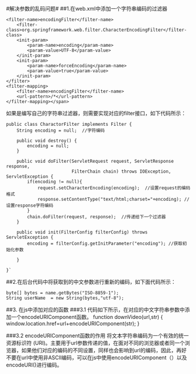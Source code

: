 #解决参数的乱码问题#
##1.在web.xml中添加一个字符串编码的过滤器

    <filter-name>encodingFilter</filter-name>  
        <filter-class>org.springframework.web.filter.CharacterEncodingFilter</filter-class>  
        <init-param>  
            <param-name>encoding</param-name>  
            <param-value>UTF-8</param-value>  
        </init-param>  
        <init-param>  
            <param-name>forceEncoding</param-name>  
            <param-value>true</param-value>  
        </init-param>  
    </filter>  
    <filter-mapping>  
        <filter-name>encodingFilter</filter-name>  
        <url-pattern>/*</url-pattern>  
    </filter-mapping></span>  

如果是编写自己的字符串过滤器，则需要实现对应的filter接口，如下代码所示：
    
    public class CharactorFilter implements Filter {
    	String encoding = null;  //字符编码
    
    	public void destroy() {
    		encoding = null;
    	}
    
    	public void doFilter(ServletRequest request, ServletResponse response,
    						 FilterChain chain) throws IOException, ServletException {
    		if(encoding != null){
    			request.setCharacterEncoding(encoding);  //设置request的编码格式
    			response.setContentType("text/html;charset="+encoding); //设置response字符编码
    		}
    		chain.doFilter(request, response);  //传递给下一个过滤器
    	}
    
    	public void init(FilterConfig filterConfig) throws ServletException {
    		encoding = filterConfig.getInitParameter("encoding"); //获取初始化参数
    
    	}
    
    }`


##2.在后台代码中将获取到的中文参数进行重新的编码，如下面代码所示：
 
    byte[] bytes = name.getBytes("ISO-8859-1");
    String userName  = new String(bytes,"utf-8");
##3. 在js中添加对应的函数
###3.1 代码如下所示，在对应的中文字符串参数中添加一个encodeURIComponent函数。
     function  downVideo(url,str) {
          window.location.href=url+encodeURIComponent(str);
    }

###3.2 encodeURIComponent函数的作用
   将文本字符串编码为一个有效的统一资源标识符 (URI)。主要用于url参数传递的值，在面对不同的浏览器或者同一个浏览器，如果他们对应的编码的不同设置，同样也会影响到url的编码，因此，再好不要在url中使用非ASCII编码，可以在js中使用encodeURIComponent（）以及encodeURI()进行编码。